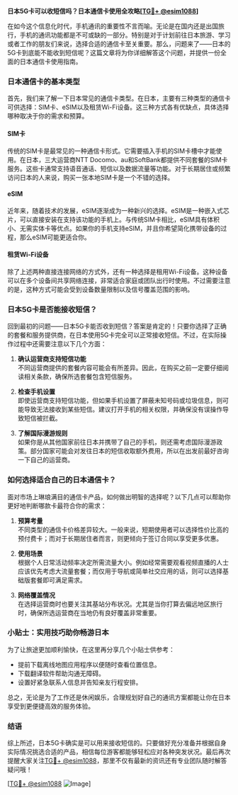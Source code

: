 **日本5G卡可以收短信吗？日本通信卡使用全攻略[[TG💪+ @esim1088](https://t.me/s/esim1088)]**

在如今这个信息化时代，手机通讯的重要性不言而喻。无论是在国内还是出国旅行，手机的通讯功能都是不可或缺的一部分。特别是对于计划前往日本旅游、学习或者工作的朋友们来说，选择合适的通信卡至关重要。那么，问题来了——日本的5G卡到底能不能收到短信呢？这篇文章将为你详细解答这个问题，并提供一份全面的日本通信卡使用指南。

### 日本通信卡的基本类型

首先，我们来了解一下日本常见的通信卡类型。在日本，主要有三种类型的通信卡可供选择：SIM卡、eSIM以及租赁Wi-Fi设备。这三种方式各有优缺点，具体选择哪种取决于你的需求和预算。

#### SIM卡

传统的SIM卡是最常见的一种通信卡形式。它需要插入手机的SIM卡槽中才能使用。在日本，三大运营商NTT Docomo、au和SoftBank都提供不同套餐的SIM卡服务。这些卡通常支持语音通话、短信以及数据流量等功能。对于长期居住或频繁访问日本的人来说，购买一张本地SIM卡是一个不错的选择。

#### eSIM

近年来，随着技术的发展，eSIM逐渐成为一种新兴的选择。eSIM是一种嵌入式芯片，可以直接安装在支持该功能的手机上。与传统SIM卡相比，eSIM具有体积小、无需实体卡等优点。如果你的手机支持eSIM，并且你希望简化携带设备的过程，那么eSIM可能更适合你。

#### 租赁Wi-Fi设备

除了上述两种直接连接网络的方式外，还有一种选择是租用Wi-Fi设备。这种设备可以在多个设备间共享网络连接，非常适合家庭或团队出行时使用。不过需要注意的是，这种方式可能会受到设备数量限制以及信号覆盖范围的影响。

### 日本5G卡是否能接收短信？

回到最初的问题——日本5G卡能否收到短信？答案是肯定的！只要你选择了正确的套餐和服务提供商，在日本使用5G卡完全可以正常接收短信。不过，在实际操作过程中还需要注意以下几个方面：

1. **确认运营商支持短信功能**  
   不同运营商提供的套餐内容可能会有所差异。因此，在购买之前一定要仔细阅读相关条款，确保所选套餐包含短信服务。

2. **检查手机设置**  
   即使运营商支持短信功能，但如果手机设置了屏蔽未知号码或垃圾信息，则可能导致无法接收到某些短信。建议打开手机的相关权限，并确保没有误操作导致短信被拦截。

3. **了解国际漫游规则**  
   如果你是从其他国家前往日本并携带了自己的手机，则还需考虑国际漫游政策。部分国家可能会对发往日本的短信收取额外费用，所以在出发前最好咨询一下自己的运营商。

### 如何选择适合自己的日本通信卡？

面对市场上琳琅满目的通信卡产品，如何做出明智的选择呢？以下几点可以帮助你更好地判断哪款卡最符合你的需求：

1. **预算考量**  
   不同类型的通信卡价格差异较大。一般来说，短期使用者可以选择性价比高的预付费卡；而对于长期居住者而言，则更倾向于签订合同以享受更多优惠。

2. **使用场景**  
   根据个人日常活动频率决定所需流量大小。例如经常需要观看视频直播的人士应该优先考虑大流量套餐；而仅用于导航或简单社交应用的话，则可以选择基础版套餐即可满足需求。

3. **网络覆盖情况**  
   在选择运营商时也要关注其基站分布状况。尤其是当你打算去偏远地区旅行时，确保所选运营商在当地仍有良好覆盖非常重要。

### 小贴士：实用技巧助你畅游日本

为了让旅途更加顺利愉快，在这里再分享几个小贴士供参考：

- 提前下载离线地图应用程序以便随时查看位置信息。
- 下载翻译软件帮助沟通无障碍。
- 设置好紧急联系人信息并告知亲友行程安排。

总之，无论是为了工作还是休闲娱乐，合理规划好自己的通讯方案都能让你在日本享受到更便捷高效的服务体验。

### 结语

综上所述，日本5G卡确实是可以用来接收短信的。只要做好充分准备并根据自身实际情况挑选合适的产品，相信每位游客都能够轻松应对各种突发状况。最后再次提醒大家关注[TG💪+ @esim1088](https://t.me/s/esim1088)，那里不仅有最新的资讯还有专业团队随时解答疑问哦！

[[TG💪+ @esim1088](https://t.me/s/esim1088) ![Image](https://i.postimg.cc/4NQfJmqS/Snipaste-2025-05-13-00-14-12.png)]